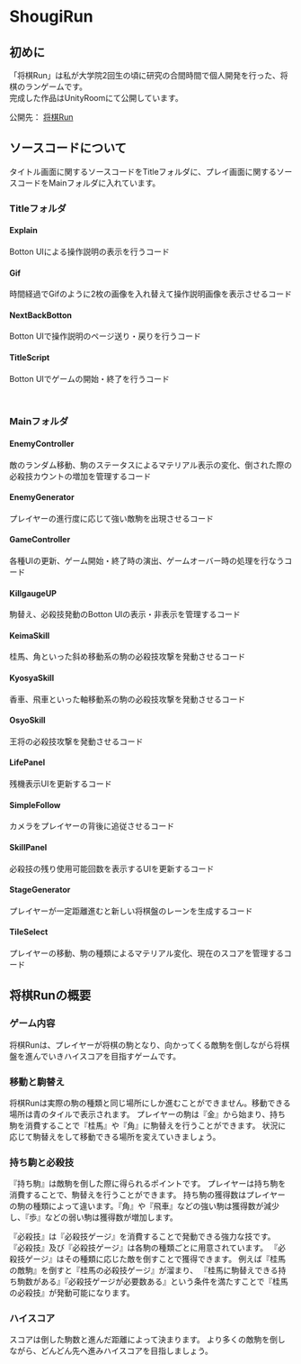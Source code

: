 # ShougiRun
## 初めに
「将棋Run」は私が大学院2回生の頃に研究の合間時間で個人開発を行った、将棋のランゲームです。<br>
完成した作品はUnityRoomにて公開しています。<br>

公開先：
[将棋Run](https://unityroom.com/games/202302240919)

## ソースコードについて
タイトル画面に関するソースコードをTitleフォルダに、プレイ画面に関するソースコードをMainフォルダに入れています。<br>

### Titleフォルダ
#### Explain
Botton UIによる操作説明の表示を行うコード

#### Gif
時間経過でGifのように2枚の画像を入れ替えて操作説明画像を表示させるコード

#### NextBackBotton
Botton UIで操作説明のページ送り・戻りを行うコード

#### TitleScript
Botton UIでゲームの開始・終了を行うコード

<br>

### Mainフォルダ
#### EnemyController
敵のランダム移動、駒のステータスによるマテリアル表示の変化、倒された際の必殺技カウントの増加を管理するコード

#### EnemyGenerator
プレイヤーの進行度に応じて強い敵駒を出現させるコード

#### GameController
各種UIの更新、ゲーム開始・終了時の演出、ゲームオーバー時の処理を行なうコード

#### KillgaugeUP
駒替え、必殺技発動のBotton UIの表示・非表示を管理するコード

#### KeimaSkill
桂馬、角といった斜め移動系の駒の必殺技攻撃を発動させるコード

#### KyosyaSkill
香車、飛車といった軸移動系の駒の必殺技攻撃を発動させるコード

#### OsyoSkill
王将の必殺技攻撃を発動させるコード

#### LifePanel
残機表示UIを更新するコード

#### SimpleFollow
カメラをプレイヤーの背後に追従させるコード

#### SkillPanel
必殺技の残り使用可能回数を表示するUIを更新するコード

#### StageGenerator
プレイヤーが一定距離進むと新しい将棋盤のレーンを生成するコード

#### TileSelect
プレイヤーの移動、駒の種類によるマテリアル変化、現在のスコアを管理するコード

## 将棋Runの概要
### ゲーム内容
将棋Runは、プレイヤーが将棋の駒となり、向かってくる敵駒を倒しながら将棋盤を進んでいきハイスコアを目指すゲームです。

### 移動と駒替え
将棋Runは実際の駒の種類と同じ場所にしか進むことができません。移動できる場所は青のタイルで表示されます。
プレイヤーの駒は『金』から始まり、持ち駒を消費することで『桂馬』や『角』に駒替えを行うことができます。
状況に応じて駒替えをして移動できる場所を変えていきましょう。

### 持ち駒と必殺技
『持ち駒』は敵駒を倒した際に得られるポイントです。
プレイヤーは持ち駒を消費することで、駒替えを行うことができます。
持ち駒の獲得数はプレイヤーの駒の種類によって違います。『角』や『飛車』などの強い駒は獲得数が減少し、『歩』などの弱い駒は獲得数が増加します。

『必殺技』は『必殺技ゲージ』を消費することで発動できる強力な技です。
『必殺技』及び『必殺技ゲージ』は各駒の種類ごとに用意されています。
『必殺技ゲージ』はその種類に応じた敵を倒すことで獲得できます。
例えば『桂馬の敵駒』を倒すと『桂馬の必殺技ゲージ』が溜まり、
『桂馬に駒替えできる持ち駒数がある』『必殺技ゲージが必要数ある』という条件を満たすことで『桂馬の必殺技』が発動可能になります。

### ハイスコア
スコアは倒した駒数と進んだ距離によって決まります。
より多くの敵駒を倒しながら、どんどん先へ進みハイスコアを目指しましょう。
